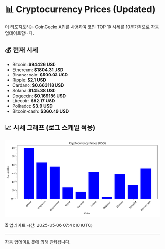 
# 📊 Cryptocurrency Prices (Updated)

이 리포지토리는 CoinGecko API를 사용하여 코인 TOP 10 시세를 10분가격으로 자동 업데이트합니다.

## 💰 현재 시세
- Bitcoin: **$94426 USD**
- Ethereum: **$1804.31 USD**
- Binancecoin: **$599.03 USD**
- Ripple: **$2.1 USD**
- Cardano: **$0.663118 USD**
- Solana: **$145.38 USD**
- Dogecoin: **$0.169156 USD**
- Litecoin: **$82.17 USD**
- Polkadot: **$3.9 USD**
- Bitcoin-cash: **$360.49 USD**

## 📈 시세 그래프 (로그 스케일 적용)
![Crypto Prices](crypto_prices.png)

⏳ 업데이트 시간: 2025-05-06 07:41:10 (UTC)

---
자동 업데이트 봇에 의해 관리됩니다.
